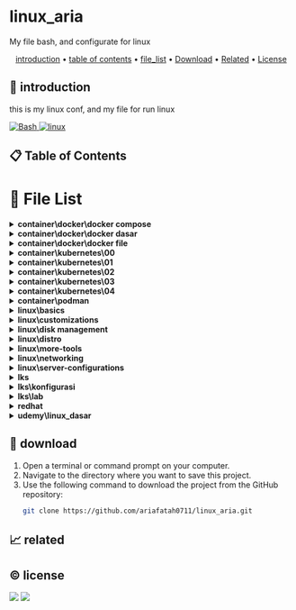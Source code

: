 # linux_aria

My file bash, and configurate for linux

<p align="center">
  <a href="#introduction">introduction</a> •
  <a href="#table-of-contents">table of contents</a> •
  <a href="#file-list">file_list</a> •
  <a href="#download">Download</a> •
  <a href="#related">Related</a> •
  <a href="#license">License</a>
</p>

<p id="introduction"></p>

## 🚀 introduction
this is my linux conf, and my file for run linux

<p align="left"> <a href="#">
  <img alt='Bash' src='https://img.shields.io/badge/-Bash-4EAA25?style=flat-square&logo=gnu-bash&logoColor=white'>
  <img alt="linux" src="https://img.shields.io/badge/-Linux-FCC624?style=flat-square&logo=linux&logoColor=black" />
  </a>
</p>

<p id="table-of-contents"></p>

## 📋 Table of Contents

<p id="file-list"></p>

# 📄 File List

<details>
<summary><b>container\docker\docker compose</b></summary>
<ul>
 <li><a href='container/docker/docker%20compose/01%20-%20pengenalan.md'>01 - pengenalan</a></li>
 <li><a href='container/docker/docker%20compose/02%20-%20yaml.md'>02 - yaml</a></li>
 <li><a href='container/docker/docker%20compose/03%20-%20configuration%20file.md'>03 - configuration file</a></li>
 <li><a href='container/docker/docker%20compose/04%20-%20membuat%20container.md'>04 - membuat container</a></li>
 <li><a href='container/docker/docker%20compose/05%20-%20menjalankan%20container.md'>05 - menjalankan container</a></li>
 <li><a href='container/docker/docker%20compose/06%20-%20services%20port.md'>06 - services port</a></li>
 <li><a href='container/docker/docker%20compose/07%20-%20environment%20variable.md'>07 - environment variable</a></li>
 <li><a href='container/docker/docker%20compose/08%20-%20bind%20mount.md'>08 - bind mount</a></li>
 <li><a href='container/docker/docker%20compose/09%20-%20volume.md'>09 - volume</a></li>
 <li><a href='container/docker/docker%20compose/10%20-%20network.md'>10 - network</a></li>
 <li><a href='container/docker/docker%20compose/11%20-%20depends%20on.md'>11 - depends on</a></li>
 <li><a href='container/docker/docker%20compose/12%20-%20restart.md'>12 - restart</a></li>
 <li><a href='container/docker/docker%20compose/13%20-%20docker%20events.md'>13 - docker events</a></li>
 <li><a href='container/docker/docker%20compose/14%20-%20resource%20limit.md'>14 - resource limit</a></li>
 <li><a href='container/docker/docker%20compose/15%20-%20docker%20file.md'>15 - docker file</a></li>
 <li><a href='container/docker/docker%20compose/16%20-%20health%20check.md'>16 - health check</a></li>
 <li><a href='container/docker/docker%20compose/17%20-%20extends%20service.md'>17 - extends service</a></li>
 <li><a href='container/docker/docker%20compose/__readme__.md'>__readme__</a></li>
</ul>

</details>

<details>
<summary><b>container\docker\docker dasar</b></summary>
<ul>
 <li><a href='container/docker/docker%20dasar/01%20-%20pengenalan.md'>01 - pengenalan</a></li>
 <li><a href='container/docker/docker%20dasar/02%20-%20docker%20architecture.md'>02 - docker architecture</a></li>
 <li><a href='container/docker/docker%20dasar/03%20-%20install%20docker.md'>03 - install docker</a></li>
 <li><a href='container/docker/docker%20dasar/04%20-%20docker%20registry.md'>04 - docker registry</a></li>
 <li><a href='container/docker/docker%20dasar/05%20-%20docker%20image.md'>05 - docker image</a></li>
 <li><a href='container/docker/docker%20dasar/06%20-%20docker%20container.md'>06 - docker container</a></li>
 <li><a href='container/docker/docker%20dasar/07%20-%20docker%20container%20log.md'>07 - docker container log</a></li>
 <li><a href='container/docker/docker%20dasar/08%20-%20container%20exec.md'>08 - container exec</a></li>
 <li><a href='container/docker/docker%20dasar/09%20-%20container%20port.md'>09 - container port</a></li>
 <li><a href='container/docker/docker%20dasar/10%20-%20container%20environment%20variable.md'>10 - container environment variable</a></li>
 <li><a href='container/docker/docker%20dasar/11%20-%20docker%20container%20stats.md'>11 - docker container stats</a></li>
 <li><a href='container/docker/docker%20dasar/12%20-%20docker%20container%20resource%20limit.md'>12 - docker container resource limit</a></li>
 <li><a href='container/docker/docker%20dasar/13%20-%20bind%20mounts.md'>13 - bind mounts</a></li>
 <li><a href='container/docker/docker%20dasar/14%20-%20docker%20volume.md'>14 - docker volume</a></li>
 <li><a href='container/docker/docker%20dasar/15%20-%20contaiiner%20volume.md'>15 - contaiiner volume</a></li>
 <li><a href='container/docker/docker%20dasar/16%20-%20backup%20volume.md'>16 - backup volume</a></li>
 <li><a href='container/docker/docker%20dasar/17%20-%20docker%20container%20run.md'>17 - docker container run</a></li>
 <li><a href='container/docker/docker%20dasar/18%20-%20restore%20volume.md'>18 - restore volume</a></li>
 <li><a href='container/docker/docker%20dasar/19%20-%20docker%20network.md'>19 - docker network</a></li>
 <li><a href='container/docker/docker%20dasar/20%20-%20container%20network.md'>20 - container network</a></li>
 <li><a href='container/docker/docker%20dasar/21%20-%20inspect.md'>21 - inspect</a></li>
 <li><a href='container/docker/docker%20dasar/22%20-%20prune.md'>22 - prune</a></li>
 <li><a href='container/docker/docker%20dasar/__readme__.md'>__readme__</a></li>
</ul>

</details>

<details>
<summary><b>container\docker\docker file</b></summary>
<ul>
 <li><a href='container/docker/docker%20file/01%20-%20pengenalan.md'>01 - pengenalan</a></li>
 <li><a href='container/docker/docker%20file/02%20-%20docker%20build.md'>02 - docker build</a></li>
 <li><a href='container/docker/docker%20file/03%20-%20docker%20file%20format.md'>03 - docker file format</a></li>
 <li><a href='container/docker/docker%20file/04%20-%20from%20instruction.md'>04 - from instruction</a></li>
 <li><a href='container/docker/docker%20file/05%20-%20run%20instruction.md'>05 - run instruction</a></li>
 <li><a href='container/docker/docker%20file/06%20-%20display%20output.md'>06 - display output</a></li>
 <li><a href='container/docker/docker%20file/07%20-%20command%20instruction.md'>07 - command instruction</a></li>
 <li><a href='container/docker/docker%20file/08%20-%20label%20instruction.md'>08 - label instruction</a></li>
 <li><a href='container/docker/docker%20file/09%20-%20add%20instuction.md'>09 - add instuction</a></li>
 <li><a href='container/docker/docker%20file/10%20-%20copy%20instrucsion.md'>10 - copy instrucsion</a></li>
 <li><a href='container/docker/docker%20file/11%20-%20dockerignore%20file.md'>11 - dockerignore file</a></li>
 <li><a href='container/docker/docker%20file/12%20-%20expose%20instruction.md'>12 - expose instruction</a></li>
 <li><a href='container/docker/docker%20file/13%20-%20environment%20variable.md'>13 - environment variable</a></li>
 <li><a href='container/docker/docker%20file/14%20-%20volume%20instruction.md'>14 - volume instruction</a></li>
 <li><a href='container/docker/docker%20file/15%20-%20working%20directory%20instruction.md'>15 - working directory instruction</a></li>
 <li><a href='container/docker/docker%20file/16%20-%20user%20instruction.md'>16 - user instruction</a></li>
 <li><a href='container/docker/docker%20file/17%20-%20argument%20instruction.md'>17 - argument instruction</a></li>
 <li><a href='container/docker/docker%20file/18%20-%20health%20check.md'>18 - health check</a></li>
 <li><a href='container/docker/docker%20file/19%20-%20entrypoint.md'>19 - entrypoint</a></li>
 <li><a href='container/docker/docker%20file/20%20-%20multi%20stage%20build.md'>20 - multi stage build</a></li>
 <li><a href='container/docker/docker%20file/21-%20docker%20hub%20registry.md'>21- docker hub registry</a></li>
 <li><a href='container/docker/docker%20file/22%20-%20digital%20ocean%20container%20registery.md'>22 - digital ocean container registery</a></li>
 <li><a href='container/docker/docker%20file/__readme__.md'>__readme__</a></li>
</ul>

</details>

<details>
<summary><b>container\kubernetes\00</b></summary>
<ul>
 <li><a href='container/kubernetes/00/01%20-%20pengenalan.md'>01 - pengenalan</a></li>
 <li><a href='container/kubernetes/00/02%20-%20arsitektur%20kubernetes.md'>02 - arsitektur kubernetes</a></li>
 <li><a href='container/kubernetes/00/03%20-%20menginstall%20kubernetes.md'>03 - menginstall kubernetes</a></li>
 <li><a href='container/kubernetes/00/04%20-%20minikube.md'>04 - minikube</a></li>
 <li><a href='container/kubernetes/00/__readme__.md'>__readme__</a></li>
</ul>

</details>

<details>
<summary><b>container\kubernetes\01</b></summary>
<ul>
 <li><a href='container/kubernetes/01/01%20-%20node.md'>01 - node</a></li>
 <li><a href='container/kubernetes/01/02%20-%20pod.md'>02 - pod</a></li>
 <li><a href='container/kubernetes/01/03%20-%20label.md'>03 - label</a></li>
 <li><a href='container/kubernetes/01/04%20-%20annotation.md'>04 - annotation</a></li>
 <li><a href='container/kubernetes/01/05%20-%20namespace.md'>05 - namespace</a></li>
 <li><a href='container/kubernetes/01/06%20-%20probe.md'>06 - probe</a></li>
 <li><a href='container/kubernetes/01/07%20-%20replication%20controler.md'>07 - replication controler</a></li>
 <li><a href='container/kubernetes/01/08%20-%20replication%20set.md'>08 - replication set</a></li>
</ul>

</details>

<details>
<summary><b>container\kubernetes\02</b></summary>
<ul>
 <li><a href='container/kubernetes/02/01%20-%20daemon%20set.md'>01 - daemon set</a></li>
 <li><a href='container/kubernetes/02/02%20-%20job.md'>02 - job</a></li>
 <li><a href='container/kubernetes/02/03%20-%20cron%20job.md'>03 - cron job</a></li>
 <li><a href='container/kubernetes/02/04%20-%20node%20selector.md'>04 - node selector</a></li>
 <li><a href='container/kubernetes/02/05%20-%20all.md'>05 - all</a></li>
 <li><a href='container/kubernetes/02/06%20-%20service.md'>06 - service</a></li>
 <li><a href='container/kubernetes/02/07%20-%20external%20service.md'>07 - external service</a></li>
 <li><a href='container/kubernetes/02/08%20-%20expose%20service.md'>08 - expose service</a></li>
 <li><a href='container/kubernetes/02/09%20-%20service%20NodePort.md'>09 - service NodePort</a></li>
 <li><a href='container/kubernetes/02/10%20-%20service%20LoadBalancer.md'>10 - service LoadBalancer</a></li>
 <li><a href='container/kubernetes/02/11%20-%20service%20ingress.md'>11 - service ingress</a></li>
</ul>

</details>

<details>
<summary><b>container\kubernetes\03</b></summary>
<ul>
 <li><a href='container/kubernetes/03/01%20-%20multi%20container%20pod.md'>01 - multi container pod</a></li>
 <li><a href='container/kubernetes/03/02%20-%20volume.md'>02 - volume</a></li>
 <li><a href='container/kubernetes/03/03%20-%20sharing%20volume.md'>03 - sharing volume</a></li>
 <li><a href='container/kubernetes/03/04%20-%20environment%20variable.md'>04 - environment variable</a></li>
 <li><a href='container/kubernetes/03/05%20-%20configmap.md'>05 - configmap</a></li>
 <li><a href='container/kubernetes/03/06%20-%20secret.md'>06 - secret</a></li>
 <li><a href='container/kubernetes/03/07%20-%20downward%20API.md'>07 - downward API</a></li>
 <li><a href='container/kubernetes/03/08%20-%20manage%20kubernetes%20object.md'>08 - manage kubernetes object</a></li>
</ul>

</details>

<details>
<summary><b>container\kubernetes\04</b></summary>
<ul>
 <li><a href='container/kubernetes/04/01%20-%20deployment.md'>01 - deployment</a></li>
 <li><a href='container/kubernetes/04/02%20-%20update%20deployment.md'>02 - update deployment</a></li>
</ul>

</details>

<details>
<summary><b>container\podman</b></summary>
<ul>
 <li><a href='container/podman/01%20-%20pengenalan.md'>01 - pengenalan</a></li>
</ul>

</details>

<details>
<summary><b>linux\basics</b></summary>
<ul>
 <li><a href='linux/basics/00%20-%20shorcut.md'>00 - shorcut</a></li>
 <li><a href='linux/basics/01%20-%20NOC,%20NMS,%20CMS.md'>01 - NOC, NMS, CMS</a></li>
</ul>

</details>

<details>
<summary><b>linux\customizations</b></summary>
<ul>
 <li><a href='linux/customizations/01%20-%20ohmyposh.md'>01 - ohmyposh</a></li>
 <li><a href='linux/customizations/02%20-%20neovim.md'>02 - neovim</a></li>
 <li><a href='linux/customizations/03%20-%20wsl.md'>03 - wsl</a></li>
</ul>

</details>

<details>
<summary><b>linux\disk management</b></summary>
<ul>
 <li><a href='linux/disk%20management/01-%20disk.md'>01- disk</a></li>
 <li><a href='linux/disk%20management/02%20-%20fdisk_MBR.md'>02 - fdisk_MBR</a></li>
 <li><a href='linux/disk%20management/03%20-%20gdisk-GPT.md'>03 - gdisk-GPT</a></li>
 <li><a href='linux/disk%20management/04%20-%20filesystem.md'>04 - filesystem</a></li>
 <li><a href='linux/disk%20management/05%20-%20swap.md'>05 - swap</a></li>
 <li><a href='linux/disk%20management/06%20-%20LVM.md'>06 - LVM</a></li>
 <li><a href='linux/disk%20management/07%20-%20encrpytion%20disk.md'>07 - encrpytion disk</a></li>
</ul>

</details>

<details>
<summary><b>linux\distro</b></summary>
<ul>
 <li><a href='linux/distro/arch_archinstall.md'>arch_archinstall</a></li>
 <li><a href='linux/distro/arch_hyprland.md'>arch_hyprland</a></li>
 <li><a href='linux/distro/arch_pacman.md'>arch_pacman</a></li>
</ul>

</details>

<details>
<summary><b>linux\more-tools</b></summary>
<ul>
 <li><a href='linux/more-tools/01%20-%20ajenti.md'>01 - ajenti</a></li>
 <li><a href='linux/more-tools/02%20-%20freeipa%20un.md'>02 - freeipa un</a></li>
 <li><a href='linux/more-tools/03%20-%20briker.md'>03 - briker</a></li>
</ul>

</details>

<details>
<summary><b>linux\networking</b></summary>
<ul>
 <li><a href='linux/networking/01%20-%20remote%20server.md'>01 - remote server</a></li>
 <li><a href='linux/networking/02%20-%20dhcp%20server.md'>02 - dhcp server</a></li>
 <li><a href='linux/networking/03%20-%20file%20server.md'>03 - file server</a></li>
 <li><a href='linux/networking/04%20-%20ftp%20server.md'>04 - ftp server</a></li>
 <li><a href='linux/networking/05%20-%20dns%20server.md'>05 - dns server</a></li>
 <li><a href='linux/networking/06%20-%20vpn.md'>06 - vpn</a></li>
 <li><a href='linux/networking/07%20-%20reverseproxy.md'>07 - reverseproxy</a></li>
 <li><a href='linux/networking/08%20-%20haproxy.md'>08 - haproxy</a></li>
 <li><a href='linux/networking/09%20-%20remote%20gui%20(vnc).md'>09 - remote gui (vnc)</a></li>
 <li><a href='linux/networking/10%20-%20ids.md'>10 - ids</a></li>
</ul>

</details>

<details>
<summary><b>linux\server-configurations</b></summary>
<ul>
 <li><a href='linux/server-configurations/01%20-%20web%20server.md'>01 - web server</a></li>
 <li><a href='linux/server-configurations/02%20-%20database%20server.md'>02 - database server</a></li>
 <li><a href='linux/server-configurations/03%20-%20mail%20server%20un.md'>03 - mail server un</a></li>
 <li><a href='linux/server-configurations/04%20-%20xampp_wordpress.md'>04 - xampp_wordpress</a></li>
</ul>

</details>

<details>
<summary><b>lks</b></summary>
<ul>
 <li><a href='lks/note.md'>note</a></li>
 <li><a href='lks/tambahan.md'>tambahan</a></li>
</ul>

</details>

<details>
<summary><b>lks\konfigurasi</b></summary>
<ul>
 <li><a href='lks/konfigurasi/01%20-%20hardening-linux.md'>01 - hardening-linux</a></li>
 <li><a href='lks/konfigurasi/02%20-%20email%20pgp.md'>02 - email pgp</a></li>
 <li><a href='lks/konfigurasi/03%20-%20konfigurasi%20openvpn.md'>03 - konfigurasi openvpn</a></li>
 <li><a href='lks/konfigurasi/04%20-%20ids.md'>04 - ids</a></li>
 <li><a href='lks/konfigurasi/05%20-%20modevasive.md'>05 - modevasive</a></li>
 <li><a href='lks/konfigurasi/06%20-%20header%20security.md'>06 - header security</a></li>
</ul>

</details>

<details>
<summary><b>lks\lab</b></summary>
<ul>
 <li><a href='lks/lab/lfi%20to%20rce.md'>lfi to rce</a></li>
</ul>

</details>

<details>
<summary><b>redhat</b></summary>
<ul>
 <li><a href='redhat/01%20-%20RH104.md'>01 - RH104</a></li>
 <li><a href='redhat/02%20-%20RH124.md'>02 - RH124</a></li>
 <li><a href='redhat/03%20-%20RH134.md'>03 - RH134</a></li>
 <li><a href='redhat/05%20-%20DO188.md'>05 - DO188</a></li>
 <li><a href='redhat/06%20-%20DO180.md'>06 - DO180</a></li>
</ul>

</details>

<details>
<summary><b>udemy\linux_dasar</b></summary>
<ul>
 <li><a href='udemy/linux_dasar/1.md'>1</a></li>
 <li><a href='udemy/linux_dasar/2.md'>2</a></li>
 <li><a href='udemy/linux_dasar/3.md'>3</a></li>
 <li><a href='udemy/linux_dasar/4.md'>4</a></li>
 <li><a href='udemy/linux_dasar/nano-vim.md'>nano-vim</a></li>
 <li><a href='udemy/linux_dasar/soal.md'>soal</a></li>
</ul>

</details>

<p id="download"></p>

## 🔨 download

1. Open a terminal or command prompt on your computer.
2. Navigate to the directory where you want to save this project.
3. Use the following command to download the project from the GitHub repository:
   ```sh
   git clone https://github.com/ariafatah0711/linux_aria.git
   ```

<p id="related"></p>

## 📈 related

<p id="license"></p>

## ©️ license
<a href="https://github.com/ariafatah0711" alt="CREATED"><img src="https://img.shields.io/static/v1?style=for-the-badge&label=CREATED%20BY&message=ariafatah0711&color=000000"></a>
<a href="https://github.com/ariafatah0711/ariafatah0711/blob/main/LICENSE" alt="LICENSE"><img src="https://img.shields.io/static/v1?style=for-the-badge&label=LICENSE&message=MIT&color=000000"></a>
